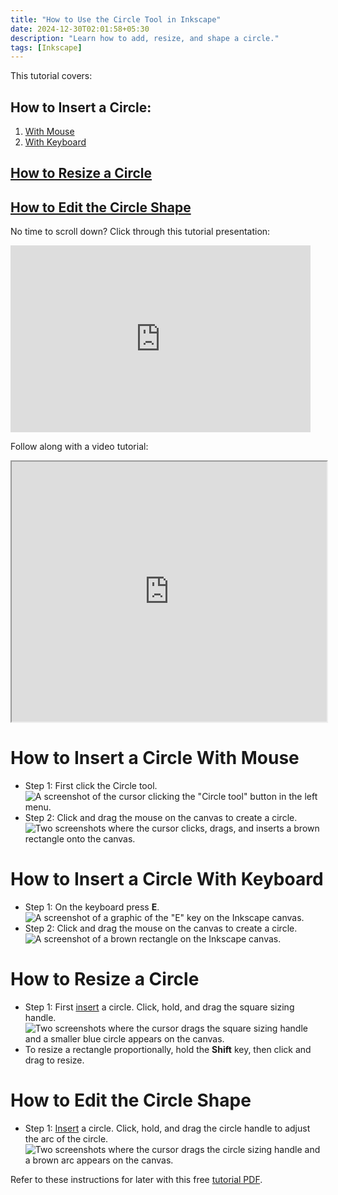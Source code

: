 ```yaml
---
title: "How to Use the Circle Tool in Inkscape"
date: 2024-12-30T02:01:58+05:30
description: "Learn how to add, resize, and shape a circle."
tags: [Inkscape]
---
```

This tutorial covers:

## How to Insert a Circle:
1. [With Mouse](#1)
2. [With Keyboard](#2)

## [How to Resize a Circle](#3)

## [How to Edit the Circle Shape](#4)

<p>No time to scroll down? Click through this tutorial presentation:</p>
<iframe src="https://docs.google.com/presentation/d/e/2PACX-1vRxZ09fE18oTUyMaiW238xP7WAjuNrhSe9t_tAApb_gYCRwJl7OVo8BFb6Md1YAge_NNgXFyg64USNI/embed?start=false&loop=false&delayms=3000" frameborder="0" width="480" height="299" allowfullscreen="true" mozallowfullscreen="true" webkitallowfullscreen="true"></iframe>

<br />

Follow along with a video tutorial:
<iframe class="BLOG_video_class" allowfullscreen="" youtube-src-id="Pd2mdQx2jik" width="100%" height="416" src="https://www.youtube.com/embed/Pd2mdQx2jik"></iframe>

<br />

<h1 id="1">How to Insert a Circle With Mouse</h1>

* Step 1: First click the Circle tool.  <div class="stepimage">![A screenshot of the cursor clicking the "Circle tool" button in the left menu.](blogclickcircle1.png "Click 'Circle tool' ")</div> 
* Step 2: Click and drag the mouse on the canvas to create a circle. <div class="stepimage">![Two screenshots where the cursor clicks, drags, and inserts a brown rectangle onto the canvas.](blogclickcircle2.png "Click and drag to make a circlele")</div> 

<h1 id="2">How to Insert a Circle With Keyboard</h1>

* Step 1: On the keyboard press **E**. <div class="stepimage">![A screenshot of a graphic of the "E" key on the Inkscape canvas.](blogpresse1.png "Press 'E' ")</div> 
* Step 2: Click and drag the mouse on the canvas to create a circle. <div class="stepimage">![A screenshot of a brown rectangle on the Inkscape canvas.](blogpresse2.png "Click and drag to make a circle")</div>

<h1 id="3">How to Resize a Circle</h1>
 
* Step 1: First [insert](#1) a circle. Click, hold, and drag the square sizing handle. <div class="stepimage">![Two screenshots where the cursor drags the square sizing handle and a smaller blue circle appears on the canvas.](blogresizecircle.png  "Click and drag the square sizing handle")</div>
* To resize a rectangle proportionally, hold the **Shift** key, then click and drag to resize. 

<h1 id ="4">How to Edit the Circle Shape</h1>

* Step 1: [Insert](#1) a circle. Click, hold, and drag the circle handle to adjust the arc of the circle. <div class="stepimage">![Two screenshots where the cursor drags the circle sizing handle and a brown arc appears on the canvas.](blogshapecircle.png  "Click and drag the circle sizing handle")</div>

Refer to these instructions for later with this free [tutorial PDF](https://drive.google.com/file/d/1U41q4kaebvf2c13tlGhxMI_0vs4OhMCp/view?usp=sharing).

<br />









